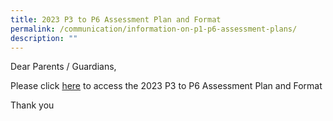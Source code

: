 ```yaml
---
title: 2023 P3 to P6 Assessment Plan and Format
permalink: /communication/information-on-p1-p6-assessment-plans/
description: ""
---
```


Dear Parents / Guardians,

Please click [here](https://evergreenpri.moe.edu.sg/communication/p3-to-p6-assessment-plan-and-format/) to access the 2023 P3 to P6 Assessment Plan and Format 

Thank you